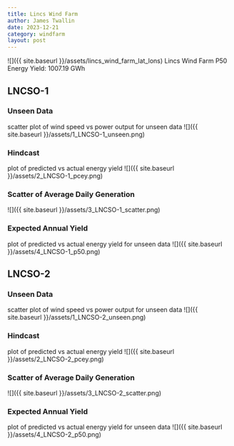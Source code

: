```yaml
---
title: Lincs Wind Farm
author: James Twallin
date: 2023-12-21
category: windfarm
layout: post
---
```

![]({{ site.baseurl }}/assets/lincs_wind_farm_lat_lons)
Lincs Wind Farm P50 Energy Yield: 1007.19 GWh

LNCSO-1
-------------
### Unseen Data 
scatter plot of wind speed vs power output for unseen data
![]({{ site.baseurl }}/assets/1_LNCSO-1_unseen.png)
### Hindcast 
plot of predicted vs actual energy yield
![]({{ site.baseurl }}/assets/2_LNCSO-1_pcey.png)
### Scatter of Average Daily Generation 

![]({{ site.baseurl }}/assets/3_LNCSO-1_scatter.png)
### Expected Annual Yield 
plot of predicted vs actual energy yield for unseen data
![]({{ site.baseurl }}/assets/4_LNCSO-1_p50.png)

LNCSO-2
-------------
### Unseen Data 
scatter plot of wind speed vs power output for unseen data
![]({{ site.baseurl }}/assets/1_LNCSO-2_unseen.png)
### Hindcast 
plot of predicted vs actual energy yield
![]({{ site.baseurl }}/assets/2_LNCSO-2_pcey.png)
### Scatter of Average Daily Generation 

![]({{ site.baseurl }}/assets/3_LNCSO-2_scatter.png)
### Expected Annual Yield 
plot of predicted vs actual energy yield for unseen data
![]({{ site.baseurl }}/assets/4_LNCSO-2_p50.png)

